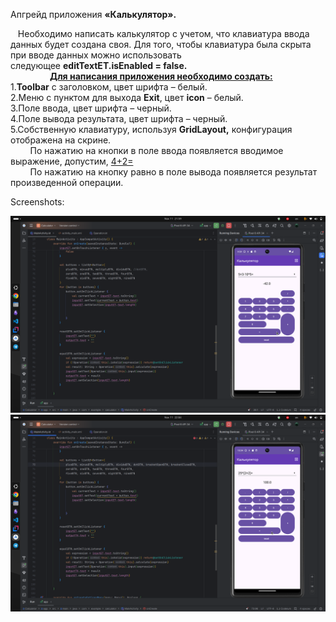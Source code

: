 Апгрейд приложения **«Калькулятор».**

   Необходимо написать калькулятор с учетом, что клавиатура ввода данных будет создана своя. Для того, чтобы клавиатура была скрыта при вводе данных можно использовать следующее **editTextET.isEnabled = false.**  
                **<u>Для написания приложения необходимо создать:</u>**  
1.**Toolbar** с заголовком, цвет шрифта – белый.  
2.Меню с пунктом для выхода **Exit**, цвет **icon** – белый.  
3.Поле ввода, цвет шрифта – черный.  
4.Поле вывода результата, цвет шрифта – черный.  
5.Собственную клавиатуру, используя **GridLayout,** конфигурация отображена на скрине.  
        По нажатию на кнопки в поле ввода появляется вводимое выражение, допустим, <u>4+2=</u>  
        По нажатию на кнопку равно в поле вывода появляется результат произведенной операции.

Screenshots:

![](https://github.com/Slayder12/Calculator/blob/main/assets/1.png)
![](https://github.com/Slayder12/Calculator/blob/main/assets/2.png)
